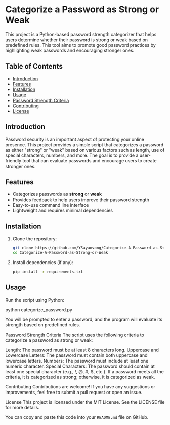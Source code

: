 # Categorize a Password as Strong or Weak

This project is a Python-based password strength categorizer that helps users determine whether their password is strong or weak based on predefined rules. This tool aims to promote good password practices by highlighting weak passwords and encouraging stronger ones.

## Table of Contents

- [Introduction](#introduction)
- [Features](#features)
- [Installation](#installation)
- [Usage](#usage)
- [Password Strength Criteria](#password-strength-criteria)
- [Contributing](#contributing)
- [License](#license)

## Introduction

Password security is an important aspect of protecting your online presence. This project provides a simple script that categorizes a password as either "strong" or "weak" based on various factors such as length, use of special characters, numbers, and more. The goal is to provide a user-friendly tool that can evaluate passwords and encourage users to create stronger ones.

## Features

- Categorizes passwords as **strong** or **weak**
- Provides feedback to help users improve their password strength
- Easy-to-use command line interface
- Lightweight and requires minimal dependencies

## Installation

1. Clone the repository:

    ```bash
    git clone https://github.com/YSayaovong/Categorize-A-Password-as-Strong-or-Weak.git
    cd Categorize-A-Password-as-Strong-or-Weak
    ```

2. Install dependencies (if any):

    ```bash
    pip install -r requirements.txt
    ```

## Usage

Run the script using Python:

python categorize_password.py

You will be prompted to enter a password, and the program will evaluate its strength based on predefined rules.

Password Strength Criteria
The script uses the following criteria to categorize a password as strong or weak:

Length: The password must be at least 8 characters long.
Uppercase and Lowercase Letters: The password must contain both uppercase and lowercase letters.
Numbers: The password must include at least one numeric character.
Special Characters: The password should contain at least one special character (e.g., !, @, #, $, etc.).
If a password meets all the criteria, it is categorized as strong; otherwise, it is categorized as weak.

Contributing
Contributions are welcome! If you have any suggestions or improvements, feel free to submit a pull request or open an issue.

License
This project is licensed under the MIT License. See the LICENSE file for more details.

You can copy and paste this code into your `README.md` file on GitHub.
